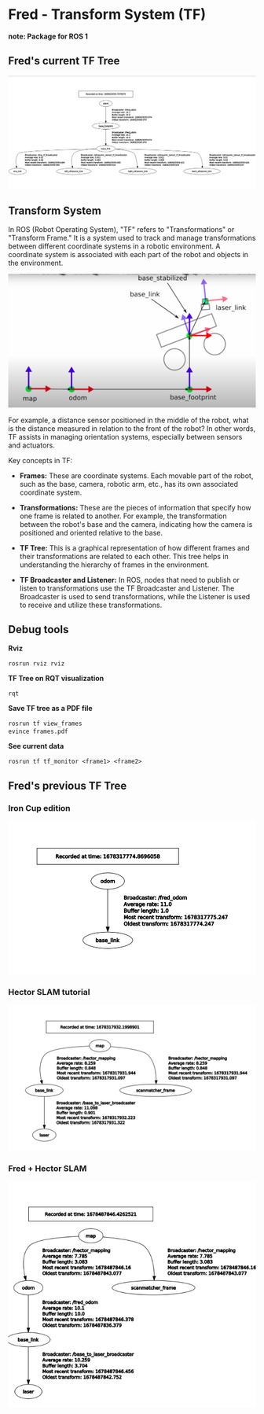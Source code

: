 # Fred - Transform System (TF)
**note: Package for ROS 1**

## Fred's current TF Tree

![Fred's TF Tree](/tf_tree/FRED_tf.png)

## Transform System
In ROS (Robot Operating System), "TF" refers to "Transformations" or "Transform Frame." It is a system used to track and manage transformations between different coordinate systems in a robotic environment. A coordinate system is associated with each part of the robot and objects in the environment.

![TF frames](/tf_tree/tf_frames.png)

For example, a distance sensor positioned in the middle of the robot, what is the distance measured in relation to the front of the robot? In other words, TF assists in managing orientation systems, especially between sensors and actuators.

Key concepts in TF:

* **Frames:** These are coordinate systems. Each movable part of the robot, such as the base, camera, robotic arm, etc., has its own associated coordinate system.

* **Transformations:** These are the pieces of information that specify how one frame is related to another. For example, the transformation between the robot's base and the camera, indicating how the camera is positioned and oriented relative to the base.

* **TF Tree:** This is a graphical representation of how different frames and their transformations are related to each other. This tree helps in understanding the hierarchy of frames in the environment.

* **TF Broadcaster and Listener:** In ROS, nodes that need to publish or listen to transformations use the TF Broadcaster and Listener. The Broadcaster is used to send transformations, while the Listener is used to receive and utilize these transformations.

## Debug tools 

**Rviz**
```{shell}
rosrun rviz rviz 
```

**TF Tree on RQT visualization**
```{sheel}
rqt
```

**Save TF tree as a PDF file**
```{sheel}
rosrun tf view_frames
evince frames.pdf
```

**See current data**
```{sheel}
rosrun tf tf_monitor <frame1> <frame2>
```

## Fred's previous TF Tree

### Iron Cup edition
![iron-cup](/tf_tree/iron.png)

### Hector SLAM tutorial
![hector-tutorial](/tf_tree/hector-tutorial.png)

### Fred + Hector SLAM
![fred-and-hector](/tf_tree/fred_hector_slam.png)

